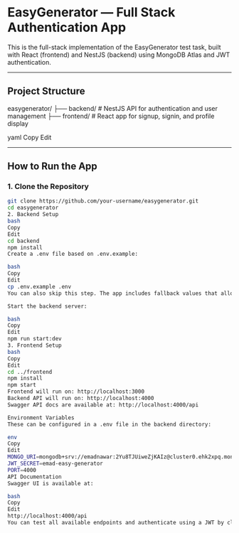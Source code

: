 # EasyGenerator — Full Stack Authentication App

This is the full-stack implementation of the EasyGenerator test task, built with React (frontend) and NestJS (backend) using MongoDB Atlas and JWT authentication.

---

## Project Structure

easygenerator/ ├── backend/ # NestJS API for authentication and user management ├── frontend/ # React app for signup, signin, and profile display

yaml
Copy
Edit

---

## How to Run the App

### 1. Clone the Repository

```bash
git clone https://github.com/your-username/easygenerator.git
cd easygenerator
2. Backend Setup
bash
Copy
Edit
cd backend
npm install
Create a .env file based on .env.example:

bash
Copy
Edit
cp .env.example .env
You can also skip this step. The app includes fallback values that allow it to run without a .env file.

Start the backend server:

bash
Copy
Edit
npm run start:dev
3. Frontend Setup
bash
Copy
Edit
cd ../frontend
npm install
npm start
Frontend will run on: http://localhost:3000
Backend API will run on: http://localhost:4000
Swagger API docs are available at: http://localhost:4000/api

Environment Variables
These can be configured in a .env file in the backend directory:

env
Copy
Edit
MONGO_URI=mongodb+srv://emadnawar:2Yu8TJUiweZjKAIz@cluster0.ehk2xpq.mongodb.net/
JWT_SECRET=emad-easy-generator
PORT=4000
API Documentation
Swagger UI is available at:

bash
Copy
Edit
http://localhost:4000/api
You can test all available endpoints and authenticate using a JWT by clicking the "Authorize" button.

